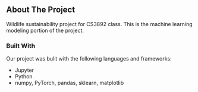 <!-- ABOUT THE PROJECT -->
## About The Project

Wildlife sustainability project for CS3892 class. This is the machine learning modeling portion of the project.


### Built With

Our project was bulit with the following languages and frameworks:

* Jupyter
* Python
* numpy, PyTorch, pandas, sklearn, matplotlib
